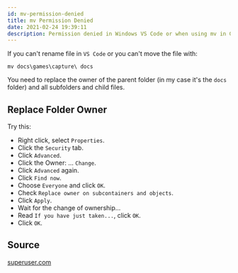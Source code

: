 ```yaml
---
id: mv-permission-denied
title: mv Permission Denied
date: 2021-02-24 19:39:11
description: Permission denied in Windows VS Code or when using mv in Git-Bash or PowerShell
---
```



If you can't rename file in `VS Code` or
you can't move the file  with:

```shell title="Git-Bash or PowerShell"
mv docs\games\capture\ docs
```

You need to replace the owner of the parent folder (in my case it's the `docs` folder) and all subfolders and child files.

## Replace Folder Owner

Try this:

- Right click, select `Properties`.
- Click the `Security` tab.
- Click `Advanced`.
- Click the Owner: ... `Change`.
- Click `Advanced` again.
- Click `Find now`.
- Choose `Everyone` and click `OK`.
- Check `Replace owner on subcontainers and objects`.
- Click `Apply`.
- Wait for the change of ownership...
- Read `If you have just taken...`, click `OK`.
- Click `OK`.

## Source

<a href='https://superuser.com/questions/614237/permission-denied-when-using-mv-in-windows-7-cygwin#617547' class='external'>superuser.com</a>
